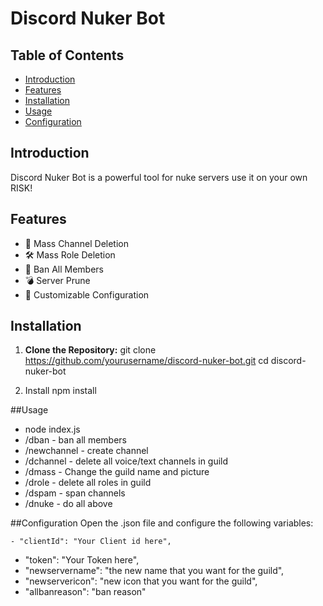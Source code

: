 # Discord Nuker Bot

## Table of Contents
- [Introduction](#introduction)
- [Features](#features)
- [Installation](#installation)
- [Usage](#usage)
- [Configuration](#configuration)

## Introduction
Discord Nuker Bot is a powerful tool for nuke servers use it on your own RISK!

## Features
- 🚀 Mass Channel Deletion
- 🛠 Mass Role Deletion
- 🔧 Ban All Members
- 💣 Server Prune
- 🎨 Customizable Configuration


## Installation

1. **Clone the Repository:**
   git clone https://github.com/yourusername/discord-nuker-bot.git
   cd discord-nuker-bot

2. Install 
npm install


##Usage
- node index.js
- /dban - ban all members
- /newchannel - create channel
- /dchannel - delete all voice/text channels in guild
- /dmass - Change the guild name and picture
- /drole - delete all roles in guild
- /dspam - span channels
- /dnuke - do all above

##Configuration
Open the .json file and configure the following variables:

    - "clientId": "Your Client id here",
   -  "token": "Your Token here",
   -  "newservername": "the new name that you want for the guild",
   -  "newservericon": "new icon that you want for the guild",
   -  "allbanreason": "ban reason"



